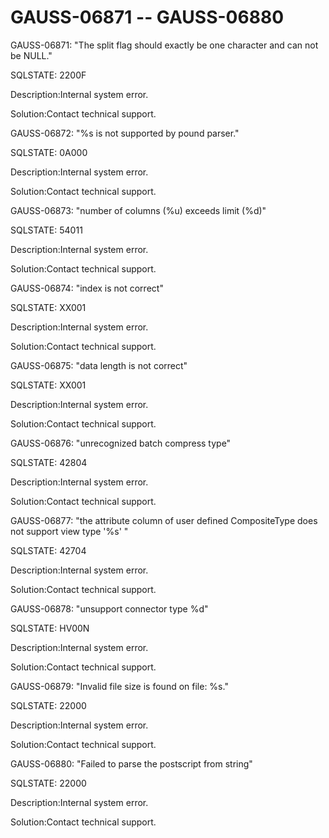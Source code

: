 # GAUSS-06871 -- GAUSS-06880<a name="EN-US_TOPIC_0302073053"></a>

GAUSS-06871: "The split flag should exactly be one character and can not be NULL."

SQLSTATE: 2200F

Description:Internal system error.

Solution:Contact technical support.

GAUSS-06872: "%s is not supported by pound parser."

SQLSTATE: 0A000

Description:Internal system error.

Solution:Contact technical support.

GAUSS-06873: "number of columns \(%u\) exceeds limit \(%d\)"

SQLSTATE: 54011

Description:Internal system error.

Solution:Contact technical support.

GAUSS-06874: "index is not correct"

SQLSTATE: XX001

Description:Internal system error.

Solution:Contact technical support.

GAUSS-06875: "data length is not correct"

SQLSTATE: XX001

Description:Internal system error.

Solution:Contact technical support.

GAUSS-06876: "unrecognized batch compress type"

SQLSTATE: 42804

Description:Internal system error.

Solution:Contact technical support.

GAUSS-06877: "the attribute column of user defined CompositeType does not support view type '%s' "

SQLSTATE: 42704

Description:Internal system error.

Solution:Contact technical support.

GAUSS-06878: "unsupport connector type %d"

SQLSTATE: HV00N

Description:Internal system error.

Solution:Contact technical support.

GAUSS-06879: "Invalid file size is found on file: %s."

SQLSTATE: 22000

Description:Internal system error.

Solution:Contact technical support.

GAUSS-06880: "Failed to parse the postscript from string"

SQLSTATE: 22000

Description:Internal system error.

Solution:Contact technical support.

